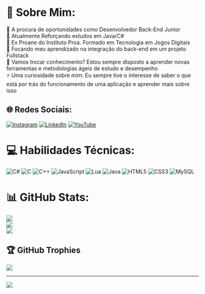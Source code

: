 # 💫 Sobre Mim:
🔭 A procura de oportunidades como Desenvolvedor Back-End Junior<br>👯  Atualmente Reforçando estudos em Java/C#<br>🤝 Ex Proane do Instituto Proa. Formado em Tecnologia em Jogos Digitais<br>🌱 Focando meu aprendizado na integração do back-end em um projeto Fullstack<br>💬 Vamos trocar conhecimento? Estou sempre disposto a aprender novas ferramentas e metodologias ágeis de estudo e desempenho<br>⚡ Uma curiosidade sobre mim: Eu sempre tive o interesse de saber o que está por trás do funcionamento de uma aplicação e aprender mais sobre isso


## 🌐 Redes Sociais:
[![Instagram](https://img.shields.io/badge/Instagram-%23E4405F.svg?logo=Instagram&logoColor=white)](https://instagram.com/https://www.instagram.com/vitin_homem) [![LinkedIn](https://img.shields.io/badge/LinkedIn-%230077B5.svg?logo=linkedin&logoColor=white)](https://linkedin.com/in/https://www.linkedin.com/in/victor-melo-4833a324a/) [![YouTube](https://img.shields.io/badge/YouTube-%23FF0000.svg?logo=YouTube&logoColor=white)](https://youtube.com/@https://www.youtube.com/channel/UCnOP4Bf259gwuUtsw39g4uA) 

# 💻 Habilidades Técnicas:
![C#](https://img.shields.io/badge/c%23-%23239120.svg?style=flat&logo=csharp&logoColor=white) ![C](https://img.shields.io/badge/c-%2300599C.svg?style=flat&logo=c&logoColor=white) ![C++](https://img.shields.io/badge/c++-%2300599C.svg?style=flat&logo=c%2B%2B&logoColor=white) ![JavaScript](https://img.shields.io/badge/javascript-%23323330.svg?style=flat&logo=javascript&logoColor=%23F7DF1E) ![Lua](https://img.shields.io/badge/lua-%232C2D72.svg?style=flat&logo=lua&logoColor=white) ![Java](https://img.shields.io/badge/java-%23ED8B00.svg?style=flat&logo=openjdk&logoColor=white) ![HTML5](https://img.shields.io/badge/html5-%23E34F26.svg?style=flat&logo=html5&logoColor=white) ![CSS3](https://img.shields.io/badge/css3-%231572B6.svg?style=flat&logo=css3&logoColor=white) ![MySQL](https://img.shields.io/badge/mysql-%2300000f.svg?style=flat&logo=mysql&logoColor=white)
# 📊 GitHub Stats:
![](https://github-readme-stats.vercel.app/api?username=SkylineProgrammer&theme=blue-green&hide_border=false&include_all_commits=false&count_private=false)<br/>
![](https://github-readme-streak-stats.herokuapp.com/?user=SkylineProgrammer&theme=blue-green&hide_border=false)<br/>
![](https://github-readme-stats.vercel.app/api/top-langs/?username=SkylineProgrammer&theme=blue-green&hide_border=false&include_all_commits=false&count_private=false&layout=compact)

## 🏆 GitHub Trophies
![](https://github-profile-trophy.vercel.app/?username=SkylineProgrammer&theme=discord&no-frame=false&no-bg=true&margin-w=4)

---
[![](https://visitcount.itsvg.in/api?id=SkylineProgrammer&icon=8&color=0)](https://visitcount.itsvg.in)

<!-- Proudly created with GPRM ( https://gprm.itsvg.in ) -->
